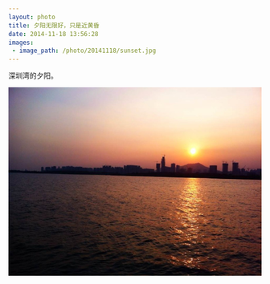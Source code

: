 ```yaml
---
layout: photo
title: 夕阳无限好，只是近黄昏
date: 2014-11-18 13:56:28
images:
 - image_path: /photo/20141118/sunset.jpg
---
```


深圳湾的夕阳。

![](/photo/20141118/sunset.jpg)
